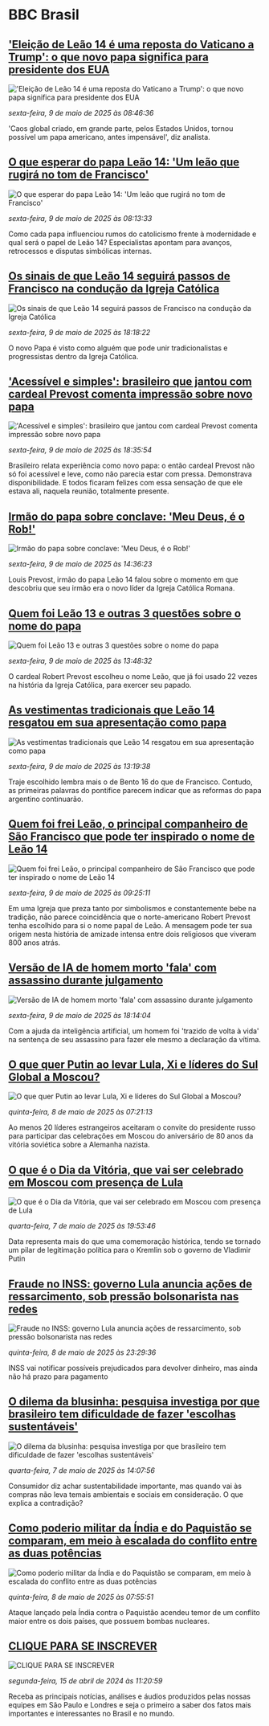 # BBC Brasil## ['Eleição de Leão 14 é uma reposta do Vaticano a Trump': o que novo papa significa para presidente dos EUA](https://www.bbc.com/portuguese/articles/c4gkvd4406ko?at_campaign=githubrss)!['Eleição de Leão 14 é uma reposta do Vaticano a Trump': o que novo papa significa para presidente dos EUA](https://ichef.bbci.co.uk/ace/standard/240/cpsprodpb/5346/live/1b251120-2ca7-11f0-b136-cf37c2fbce78.jpg)_sexta-feira, 9 de maio de 2025 às 08:46:36_'Caos global criado, em grande parte, pelos Estados Unidos, tornou possível um papa americano, antes impensável', diz analista.## [O que esperar do papa Leão 14: 'Um leão que rugirá no tom de Francisco'](https://www.bbc.com/portuguese/articles/c078lynprlzo?at_campaign=githubrss)![O que esperar do papa Leão 14: 'Um leão que rugirá no tom de Francisco'](https://ichef.bbci.co.uk/ace/standard/240/cpsprodpb/8dc3/live/d4083220-2c53-11f0-ad09-bd0cf87606ac.jpg)_sexta-feira, 9 de maio de 2025 às 08:13:33_Como cada papa influenciou rumos do catolicismo frente à modernidade e qual será o papel de Leão 14? Especialistas apontam para avanços, retrocessos e disputas simbólicas internas.## [Os sinais de que Leão 14 seguirá passos de Francisco na condução da Igreja Católica](https://www.bbc.com/portuguese/articles/cn5yr3w65qeo?at_campaign=githubrss)![Os sinais de que Leão 14 seguirá passos de Francisco na condução da Igreja Católica](https://ichef.bbci.co.uk/ace/standard/240/cpsprodpb/cce1/live/51e01eb0-2c9f-11f0-8ff1-59f5dcf8e9f5.jpg)_sexta-feira, 9 de maio de 2025 às 18:18:22_O novo Papa é visto como alguém que pode unir tradicionalistas e progressistas dentro da Igreja Católica.## ['Acessível e simples': brasileiro que jantou com cardeal Prevost comenta impressão sobre novo papa](https://www.bbc.com/portuguese/articles/c4g3dx6geqdo?at_campaign=githubrss)!['Acessível e simples': brasileiro que jantou com cardeal Prevost comenta impressão sobre novo papa](https://ichef.bbci.co.uk/ace/standard/240/cpsprodpb/b98f/live/7fd432a0-2cd3-11f0-bd3e-b70df3eb1b95.jpg)_sexta-feira, 9 de maio de 2025 às 18:35:54_Brasileiro relata experiência como novo papa: o então cardeal Prevost não só foi acessível e leve, como não parecia estar com pressa. Demonstrava disponibilidade. E todos ficaram felizes com essa sensação de que ele estava ali, naquela reunião, totalmente presente.## [Irmão do papa sobre conclave: 'Meu Deus, é o Rob!'](https://www.bbc.com/portuguese/articles/cvg5dyqg2gdo?at_campaign=githubrss)![Irmão do papa sobre conclave: 'Meu Deus, é o Rob!'](https://ichef.bbci.co.uk/ace/standard/240/cpsprodpb/2376/live/db399360-2ce2-11f0-b26b-ab62c890638b.jpg)_sexta-feira, 9 de maio de 2025 às 14:36:23_Louis Prevost, irmão do papa Leão 14 falou sobre o momento em que descobriu que seu irmão era o novo líder da Igreja Católica Romana.## [Quem foi Leão 13 e outras 3 questões sobre o nome do papa](https://www.bbc.com/portuguese/articles/czxy62yx2q1o?at_campaign=githubrss)![Quem foi Leão 13 e outras 3 questões sobre o nome do papa](https://ichef.bbci.co.uk/ace/standard/240/cpsprodpb/a01e/live/515d4a00-2c66-11f0-8ff1-59f5dcf8e9f5.jpg)_sexta-feira, 9 de maio de 2025 às 13:48:32_O cardeal Robert Prevost escolheu o nome Leão, que já foi usado 22 vezes na história da Igreja Católica, para exercer seu papado.## [As vestimentas tradicionais que Leão 14 resgatou em sua apresentação como papa](https://www.bbc.com/portuguese/articles/c0eq8242xvvo?at_campaign=githubrss)![As vestimentas tradicionais que Leão 14 resgatou em sua apresentação como papa](https://ichef.bbci.co.uk/ace/standard/240/cpsprodpb/e947/live/c1ac2f30-2c78-11f0-b26b-ab62c890638b.jpg)_sexta-feira, 9 de maio de 2025 às 13:19:38_Traje escolhido lembra mais o de Bento 16 do que de Francisco. Contudo, as primeiras palavras do pontífice parecem indicar que as reformas do papa argentino continuarão.## [Quem foi frei Leão, o principal companheiro de São Francisco que pode ter inspirado o nome de Leão 14](https://www.bbc.com/portuguese/articles/cn0g2wlyj7po?at_campaign=githubrss)![Quem foi frei Leão, o principal companheiro de São Francisco que pode ter inspirado o nome de Leão 14](https://ichef.bbci.co.uk/ace/standard/240/cpsprodpb/4477/live/dff35a70-2cac-11f0-b136-cf37c2fbce78.jpg)_sexta-feira, 9 de maio de 2025 às 09:25:11_Em uma Igreja que preza tanto por simbolismos e constantemente bebe na tradição, não parece coincidência que o norte-americano Robert Prevost tenha escolhido para si o nome papal de Leão. A mensagem pode ter sua origem nesta história de amizade intensa entre dois religiosos que viveram 800 anos atrás.## [Versão de IA de homem morto 'fala' com assassino durante julgamento](https://www.bbc.com/portuguese/articles/cdd279z7g4no?at_campaign=githubrss)![Versão de IA de homem morto 'fala' com assassino durante julgamento](https://ichef.bbci.co.uk/ace/standard/240/cpsprodpb/fc68/live/3ebe7160-2b7d-11f0-8f57-b7237f6a66e6.jpg)_sexta-feira, 9 de maio de 2025 às 18:14:04_Com a ajuda da inteligência artificial, um homem foi 'trazido de volta à vida' na sentença de seu assassino para fazer ele mesmo a declaração da vítima.## [O que quer Putin ao levar Lula, Xi e líderes do Sul Global a Moscou?](https://www.bbc.com/portuguese/articles/c5y4wl2y39zo?at_campaign=githubrss)![O que quer Putin ao levar Lula, Xi e líderes do Sul Global a Moscou?](https://ichef.bbci.co.uk/ace/standard/240/cpsprodpb/ed68/live/542a55e0-2746-11f0-8c66-ebf25fc2cfef.jpg)_quinta-feira, 8 de maio de 2025 às 07:21:13_Ao menos 20 líderes estrangeiros aceitaram o convite do presidente russo para participar das celebrações em Moscou do aniversário de 80 anos da vitória soviética sobre a Alemanha nazista.## [O que é o Dia da Vitória, que vai ser celebrado em Moscou com presença de Lula](https://www.bbc.com/portuguese/articles/c1wdw542lxno?at_campaign=githubrss)![O que é o Dia da Vitória, que vai ser celebrado em Moscou com presença de Lula](https://ichef.bbci.co.uk/ace/standard/240/cpsprodpb/d1d2/live/69f0d740-2b43-11f0-8f57-b7237f6a66e6.jpg)_quarta-feira, 7 de maio de 2025 às 19:53:46_Data representa mais do que uma comemoração histórica, tendo se tornado um pilar de legitimação política para o Kremlin sob o governo de Vladimir Putin## [Fraude no INSS: governo Lula anuncia ações de ressarcimento, sob pressão bolsonarista nas redes ](https://www.bbc.com/portuguese/articles/c98p47y237go?at_campaign=githubrss)![Fraude no INSS: governo Lula anuncia ações de ressarcimento, sob pressão bolsonarista nas redes ](https://ichef.bbci.co.uk/ace/standard/240/cpsprodpb/9a8b/live/59932100-2c47-11f0-8ff1-59f5dcf8e9f5.jpg)_quinta-feira, 8 de maio de 2025 às 23:29:36_INSS vai notificar possíveis prejudicados para devolver dinheiro, mas ainda não há prazo para pagamento## [O dilema da blusinha: pesquisa investiga por que brasileiro tem dificuldade de fazer 'escolhas sustentáveis'](https://www.bbc.com/portuguese/articles/c934vd2w5wko?at_campaign=githubrss)![O dilema da blusinha: pesquisa investiga por que brasileiro tem dificuldade de fazer 'escolhas sustentáveis'](https://ichef.bbci.co.uk/ace/standard/240/cpsprodpb/86c2/live/82178a40-26f1-11f0-8118-9d95bb0b5cf4.jpg)_quarta-feira, 7 de maio de 2025 às 14:07:56_Consumidor diz achar sustentabilidade importante, mas quando vai às compras não leva temais ambientais e sociais em consideração. O que explica a contradição?## [Como poderio militar da Índia e do Paquistão se comparam, em meio à escalada do conflito entre as duas potências](https://www.bbc.com/portuguese/articles/creqern2je5o?at_campaign=githubrss)![Como poderio militar da Índia e do Paquistão se comparam, em meio à escalada do conflito entre as duas potências](https://ichef.bbci.co.uk/ace/standard/240/cpsprodpb/0403/live/562743c0-2b2a-11f0-a926-032a6ac0e498.jpg)_quinta-feira, 8 de maio de 2025 às 07:55:51_Ataque lançado pela Índia contra o Paquistão acendeu temor de um conflito maior entre os dois países, que possuem bombas nucleares.## [CLIQUE PARA SE INSCREVER](https://bbc.in/3UkB2wH?at_campaign=githubrss)![CLIQUE PARA SE INSCREVER](https://ichef.bbci.co.uk/ace/standard/240/cpsprodpb/45da/live/56e64420-2264-11ef-80aa-699d54c46324.png)_segunda-feira, 15 de abril de 2024 às 11:20:59_Receba as principais notícias, análises e áudios produzidos pelas nossas equipes em São Paulo e Londres e seja o primeiro a saber dos fatos mais importantes e interessantes no Brasil e no mundo.
